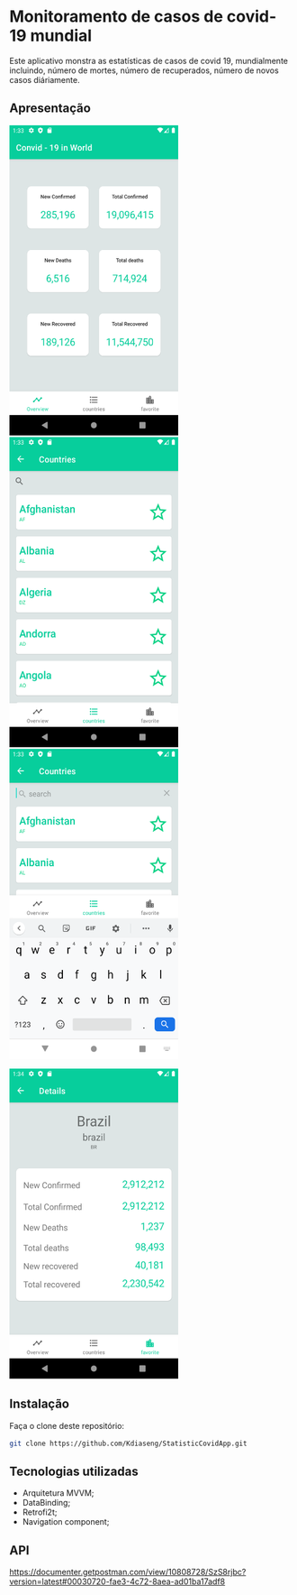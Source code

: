 
# Monitoramento de casos de covid-19 mundial

Este aplicativo monstra as estatísticas de casos de covid 19, mundialmente incluindo, número de mortes, 
número de recuperados, número de novos casos diáriamente.

## Apresentação

<p align="left">
  <img src="screenshot/overview_screen.png" height= "550" width="300"> &nbsp;&nbsp;
  <img src="screenshot/list_coutries_screen.png" height= "550" width="300"> &nbsp;&nbsp;
  <img src="screenshot/search.png" height= "550" width="300">
</p>


<p align="left">
  <img src="screenshot/datails_coutry.png" height= "550" width="300"> &nbsp;&nbsp; 
</p>


## Instalação

Faça o clone deste repositório:
```bash
git clone https://github.com/Kdiaseng/StatisticCovidApp.git
```

## Tecnologias utilizadas
- Arquitetura MVVM;
- DataBinding;
- Retrofi2t;
- Navigation component;

## API
https://documenter.getpostman.com/view/10808728/SzS8rjbc?version=latest#00030720-fae3-4c72-8aea-ad01ba17adf8


